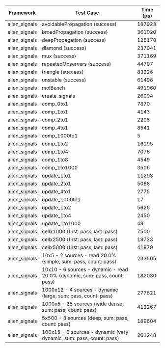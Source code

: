 | Framework | Test Case | Time (μs) |
| --- | --- | --- |
| alien_signals | avoidablePropagation (success) | 187923 |
| alien_signals | broadPropagation (success) | 361020 |
| alien_signals | deepPropagation (success) | 128170 |
| alien_signals | diamond (success) | 237041 |
| alien_signals | mux (success) | 371169 |
| alien_signals | repeatedObservers (success) | 44707 |
| alien_signals | triangle (success) | 83226 |
| alien_signals | unstable (success) | 61498 |
| alien_signals | molBench | 491960 |
| alien_signals | create_signals | 26094 |
| alien_signals | comp_0to1 | 7870 |
| alien_signals | comp_1to1 | 4143 |
| alien_signals | comp_2to1 | 2208 |
| alien_signals | comp_4to1 | 8541 |
| alien_signals | comp_1000to1 | 5 |
| alien_signals | comp_1to2 | 16195 |
| alien_signals | comp_1to4 | 7076 |
| alien_signals | comp_1to8 | 4549 |
| alien_signals | comp_1to1000 | 3506 |
| alien_signals | update_1to1 | 11293 |
| alien_signals | update_2to1 | 5068 |
| alien_signals | update_4to1 | 2775 |
| alien_signals | update_1000to1 | 17 |
| alien_signals | update_1to2 | 5626 |
| alien_signals | update_1to4 | 2450 |
| alien_signals | update_1to1000 | 49 |
| alien_signals | cellx1000 (first: pass, last: pass) | 7500 |
| alien_signals | cellx2500 (first: pass, last: pass) | 19723 |
| alien_signals | cellx5000 (first: pass, last: pass) | 41879 |
| alien_signals | 10x5 - 2 sources - read 20.0% (simple, sum: pass, count: pass) | 233565 |
| alien_signals | 10x10 - 6 sources - dynamic - read 20.0% (dynamic, sum: pass, count: pass) | 182030 |
| alien_signals | 1000x12 - 4 sources - dynamic (large, sum: pass, count: pass) | 277621 |
| alien_signals | 1000x5 - 25 sources (wide dense, sum: pass, count: pass) | 412267 |
| alien_signals | 5x500 - 3 sources (deep, sum: pass, count: pass) | 189604 |
| alien_signals | 100x15 - 6 sources - dynamic (very dynamic, sum: pass, count: pass) | 261248 |
